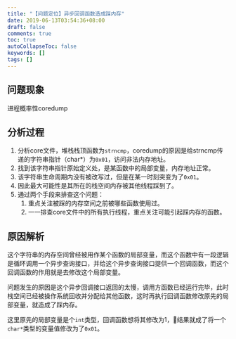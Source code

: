 ```yaml
---
title: "【问题定位】异步回调函数造成踩内存"
date: 2019-06-13T03:54:36+08:00
draft: false
comments: true
toc: true
autoCollapseToc: false
keywords: []
tags: []
---
```


## 问题现象

进程概率性coredump

## 分析过程

1. 分析core文件，堆栈栈顶函数为`strncmp`，coredump的原因是给strncmp传递的字符串指针（char*）为`0x01`，访问非法内存地址。
2. 找到该字符串指针原始定义处，是某函数中的局部变量，内存地址正常。
3. 该字符串生命周期内没有被改写过，但是在某一时刻突变为了`0x01`。
4. 因此最大可能性是其所在的栈空间内存被其他线程踩到了。
5. 通过两个手段来排查这个问题：
   1. 重点关注被踩的内存空间之前被哪些函数使用过。
   2. 一一排查core文件中的所有执行线程，重点关注可能引起踩内存的函数。

## 原因解析

这个字符串的内存空间曾经被用作某个函数的局部变量，而这个函数中有一段逻辑是循环调用一个异步查询接口，并给这个异步查询接口提供一个回调函数，而这个回调函数的作用就是去修改这个局部变量。

问题发生的原因是这个异步回调接口返回的太慢，调用方函数已经运行完毕，此时栈空间已经被操作系统回收并分配给其他函数，这时再执行回调函数修改原先的局部变量，就造成了踩内存。

这里原先的局部变量是个`int`类型，回调函数想将其修改为1，结果就成了将一个`char*`类型的变量值修改为了`0x01`。